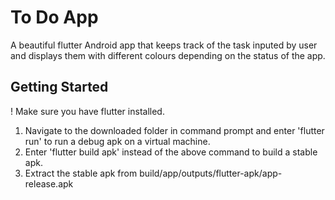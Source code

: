 # To Do App

A beautiful flutter Android app that keeps track of the task inputed by user and displays them with different colours depending on the status of the app.

## Getting Started

! Make sure you have flutter installed.
1. Navigate to the downloaded folder in command prompt and enter 'flutter run' to run a debug apk on a virtual machine.
2. Enter 'flutter build apk' instead of the above command to build a stable apk.
3. Extract the stable apk from build/app/outputs/flutter-apk/app-release.apk
